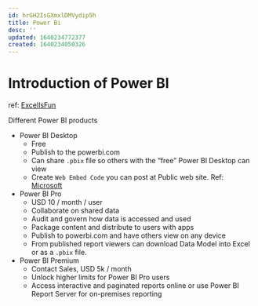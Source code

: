 ```yaml
---
id: hrGH2IsGXmxlDMVydip5h
title: Power Bi
desc: ''
updated: 1640234772377
created: 1640234050326
---
```

# Introduction of Power BI

ref: [ExcelIsFun](https://www.youtube.com/watch?v=nBu1Bqa1jjs)

Different Power BI products
- Power BI Desktop
    - Free
    - Publish to the powerbi.com
    - Can share `.pbix` file so others with the “free” Power BI Desktop can view
    - Create `Web Embed Code` you can post at Public web site. Ref: [Microsoft](https://docs.microsoft.com/en-us/power-bi/collaborate-share/service-publish-to-web)
- Power BI Pro
    - USD 10 / month / user
    - Collaborate on shared data
    - Audit and govern how data is accessed and used
    - Package content and distribute to users with apps
    - Publish to powerbi.com and have others view on any device
    - From published report viewers can download Data Model into Excel or as a `.pbix` file.
- Power BI Premium
    - Contact Sales, USD 5k / month
    - Unlock higher limits for Power BI Pro users
    - Access interactive and paginated reports online or use Power BI Report Server for on-premises reporting